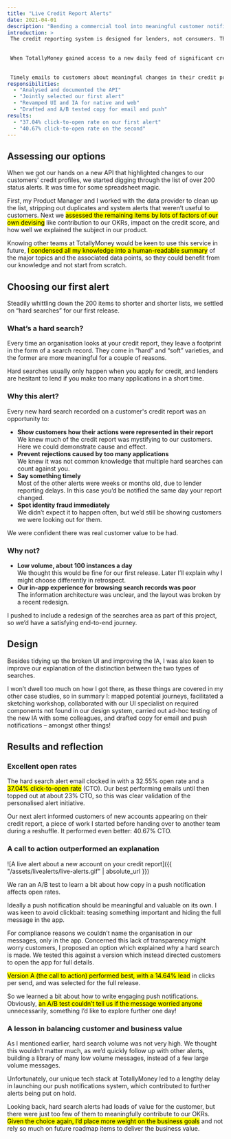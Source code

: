 ```yaml
---
title: "Live Credit Report Alerts"
date: 2021-04-01
description: "Bending a commercial tool into meaningful customer notifications that outperformed our best campaigns"
introduction: >
 The credit reporting system is designed for lenders, not consumers. These days we can all access our reports, but it’s usually still difficult to make sense of all the data. 
 
 
 When TotallyMoney gained access to a new daily feed of significant credit report changes, we set out to bend this tool for lenders into a customer-centric service, while boosting app engagement.
 
 
 Timely emails to customers about meaningful changes in their credit profile easily outperformed our typical reactive emails, and made a great test bed for our first push notifications.
responsibilities:
  - "Analysed and documented the API"
  - "Jointly selected our first alert"
  - "Revamped UI and IA for native and web"
  - "Drafted and A/B tested copy for email and push"
results:
  - "37.04% click-to-open rate on our first alert"
  - "40.67% click-to-open rate on the second"
---
```


## Assessing our options

When we got our hands on a new API that highlighted changes to our customers’ credit profiles, we started digging through the list of over 200 status alerts. It was time for some spreadsheet magic.

First, my Product Manager and I worked with the data provider to clean up the list, stripping out duplicates and system alerts that weren’t useful to customers. Next we <mark>assessed the remaining items by lots of factors of our own devising</mark> like contribution to our OKRs, impact on the credit score, and how well we explained the subject in our product.

Knowing other teams at TotallyMoney would be keen to use this service in future, <mark>I condensed all my knowledge into a human-readable summary</mark> of the major topics and the associated data points, so they could benefit from our knowledge and not start from scratch.

## Choosing our first alert

Steadily whittling down the 200 items to shorter and shorter lists, we settled on “hard searches” for our first release.

### What’s a hard search?

Every time an organisation looks at your credit report, they leave a footprint in the form of a search record. They come in “hard” and “soft” varieties, and the former are more meaningful for a couple of reasons.

Hard searches usually only happen when you apply for credit, and lenders are hesitant to lend if you make too many applications in a short time.

### Why this alert?

Every new hard search recorded on a customer's credit report was an opportunity to:

- **Show customers how their actions were represented in their report**\
We knew much of the credit report was mystifying to our customers. Here we could demonstrate cause and effect.
- **Prevent rejections caused by too many applications**\
We knew it was not common knowledge that multiple hard searches can count against you. 
- **Say something timely**\
Most of the other alerts were weeks or months old, due to lender reporting delays. In this case you’d be notified the same day your report changed.
- **Spot identity fraud immediately**\
We didn’t expect it to happen often, but we’d still be showing customers we were looking out for them.

We were confident there was real customer value to be had.

### Why not?

- **Low volume, about 100 instances a day**\
We thought this would be fine for our first release. Later I’ll explain why I might choose differently in retrospect.
- **Our in-app experience for browsing search records was poor**\
The information architecture was unclear, and the layout was broken by a recent redesign.

I pushed to include a redesign of the searches area as part of this project, so we’d have a satisfying end-to-end journey.

## Design

Besides tidying up the broken UI and improving the IA, I was also keen to improve our explanation of the distinction between the two types of searches. 

I won’t dwell too much on how I got there, as these things are covered in my other case studies, so in summary I: mapped potential journeys, facilitated a sketching workshop, collaborated with our UI specialist on required components not found in our design system, carried out ad-hoc testing of the new IA with some colleagues, and drafted copy for email and push notifications – amongst other things!

## Results and reflection

### Excellent open rates

The hard search alert email clocked in with a 32.55% open rate and a <mark>37.04% click-to-open rate</mark> (CTO). Our best performing emails until then topped out at about 23% CTO, so this was clear validation of the personalised alert initiative.

Our next alert informed customers of new accounts appearing on their credit report, a piece of work I started before handing over to another team during a reshuffle. It performed even better: 40.67% CTO.

### A call to action outperformed an explanation

![A live alert about a new account on your credit report]({{ "/assets/livealerts/live-alerts.gif" | absolute_url }})

We ran an A/B test to learn a bit about how copy in a push notification affects open rates.

Ideally a push notification should be meaningful and valuable on its own. I was keen to avoid clickbait: teasing something important and hiding the full message in the app. 

For compliance reasons we couldn’t name the organisation in our messages, only in the app. Concerned this lack of transparency might worry customers, I proposed an option which explained *why* a hard search is made. We tested this against a version which instead directed customers to open the app for full details.

<mark>Version A (the call to action) performed best, with a 14.64% lead</mark> in clicks per send, and was selected for the full release.

So we learned a bit about how to write engaging push notifications. Obviously, <mark>an A/B test couldn’t tell us if the message worried anyone</mark> unnecessarily, something I’d like to explore further one day!

### A lesson in balancing customer and business value

As I mentioned earlier, hard search volume was not very high. We thought this wouldn’t matter much, as we’d quickly follow up with other alerts, building a library of many low volume messages, instead of a few large volume messages.

Unfortunately, our unique tech stack at TotallyMoney led to a lengthy delay in launching our push notifications system, which contributed to further alerts being put on hold.

Looking back, hard search alerts had loads of value for the customer, but there were just too few of them to meaningfully contribute to our OKRs. <mark>Given the choice again, I’d place more weight on the business goals</mark>  and not rely so much on future roadmap items to deliver the business value.